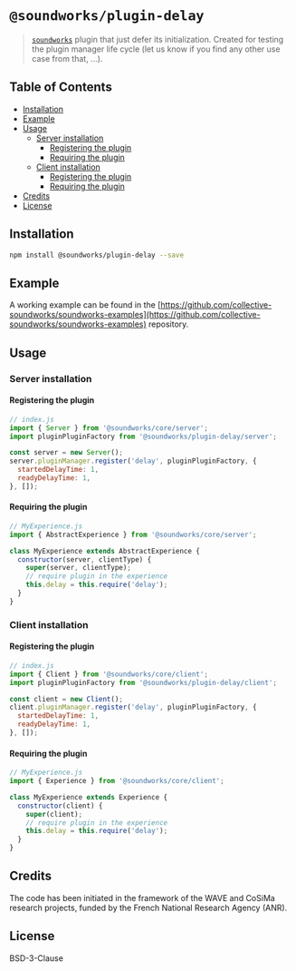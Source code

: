 # `@soundworks/plugin-delay`

> [`soundworks`](https://github.com/collective-soundworks/soundworks) plugin that just defer its initialization. Created for testing the plugin manager life cycle (let us know if you find any other use case from that, ...).

## Table of Contents

<!-- toc -->

- [Installation](#installation)
- [Example](#example)
- [Usage](#usage)
  * [Server installation](#server-installation)
    + [Registering the plugin](#registering-the-plugin)
    + [Requiring the plugin](#requiring-the-plugin)
  * [Client installation](#client-installation)
    + [Registering the plugin](#registering-the-plugin-1)
    + [Requiring the plugin](#requiring-the-plugin-1)
- [Credits](#credits)
- [License](#license)

<!-- tocstop -->

## Installation

```sh
npm install @soundworks/plugin-delay --save
```

## Example

A working example can be found in the [https://github.com/collective-soundworks/soundworks-examples](https://github.com/collective-soundworks/soundworks-examples) repository.

## Usage

### Server installation

#### Registering the plugin

```js
// index.js
import { Server } from '@soundworks/core/server';
import pluginPluginFactory from '@soundworks/plugin-delay/server';

const server = new Server();
server.pluginManager.register('delay', pluginPluginFactory, {
  startedDelayTime: 1,
  readyDelayTime: 1,
}, []);
```

#### Requiring the plugin

```js
// MyExperience.js
import { AbstractExperience } from '@soundworks/core/server';

class MyExperience extends AbstractExperience {
  constructor(server, clientType) {
    super(server, clientType);
    // require plugin in the experience
    this.delay = this.require('delay');
  }
}
```

### Client installation

#### Registering the plugin

```js
// index.js
import { Client } from '@soundworks/core/client';
import pluginPluginFactory from '@soundworks/plugin-delay/client';

const client = new Client();
client.pluginManager.register('delay', pluginPluginFactory, {
  startedDelayTime: 1,
  readyDelayTime: 1,
}, []);
```

#### Requiring the plugin

```js
// MyExperience.js
import { Experience } from '@soundworks/core/client';

class MyExperience extends Experience {
  constructor(client) {
    super(client);
    // require plugin in the experience
    this.delay = this.require('delay');
  }
}
```

## Credits

The code has been initiated in the framework of the WAVE and CoSiMa research projects, funded by the French National Research Agency (ANR).

## License

BSD-3-Clause
